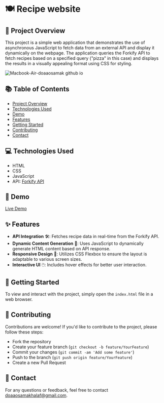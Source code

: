 # 🍽️ Recipe website 

## 📑 Project Overview 
This project is a simple web application that demonstrates the use of asynchronous JavaScript to fetch data from an external API and display it dynamically on the webpage. The application queries the Forkify API to fetch recipes based on a specified query ("pizza" in this case) and displays the results in a visually appealing format using CSS for styling.


![Macbook-Air-doaaosamak github io](https://github.com/DoaaOsamaK/PizzaRecipe-Frontend/assets/147305995/f184092e-341c-4818-8a78-3998662c5f09)


## 📚 Table of Contents

- [Project Overview](#project-overview-📑)
- [Technologies Used](#technologies-used-💻)
- [Demo](#demo-🔗)
- [Features](#features-✨)
- [Getting Started](#getting-started-🚀)
- [Contributing](#contributing-🤝)
- [Contact](#contact-📧)

## 💻 Technologies Used 
- HTML
- CSS
- JavaScript
- API: [Forkify API](https://forkify-api.herokuapp.com/)

## 🔗 Demo
[Live Demo](https://doaaosamak.github.io/PizzaRecipe-Frontend/)

## ✨ Features 
- **API Integration** 🛠️: Fetches recipe data in real-time from the Forkify API.
- **Dynamic Content Generation** 📝: Uses JavaScript to dynamically generate HTML content based on API response.
- **Responsive Design** 📱: Utilizes CSS Flexbox to ensure the layout is adaptable to various screen sizes.
- **Interactive UI** 🖱️: Includes hover effects for better user interaction.

## 🚀 Getting Started
To view and interact with the project, simply open the `index.html` file in a web browser.

## 🤝 Contributing
Contributions are welcome! If you'd like to contribute to the project, please follow these steps:

- Fork the repository
- Create your feature branch (`git checkout -b feature/YourFeature`)
- Commit your changes (`git commit -am 'Add some feature'`)
- Push to the branch (`git push origin feature/YourFeature`)
- Create a new Pull Request

## 📧 Contact
For any questions or feedback, feel free to contact [doaaosamakhalaf@gmail.com](mailto:doaaosamakhalaf@gmail.com).
